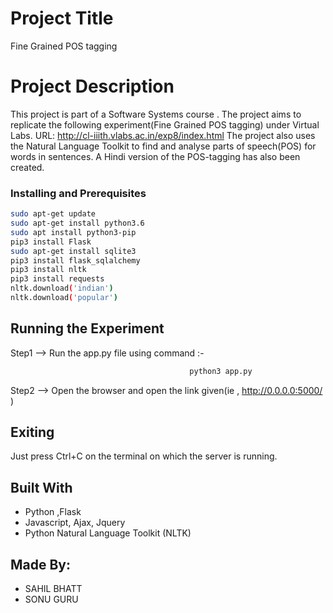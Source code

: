 # Project Title
Fine Grained POS tagging

# Project Description
This project is part of a Software Systems course .
The project aims to replicate the following experiment(Fine Grained POS tagging) under Virtual Labs.
URL: http://cl-iiith.vlabs.ac.in/exp8/index.html
The project also uses the Natural Language Toolkit to find and analyse parts of speech(POS) for words in sentences.
A Hindi version of the POS-tagging has also been created.


### Installing and Prerequisites

```bash
sudo apt-get update
sudo apt-get install python3.6
sudo apt install python3-pip
pip3 install Flask
sudo apt-get install sqlite3
pip3 install flask_sqlalchemy
pip3 install nltk
pip3 install requests
nltk.download('indian')
nltk.download('popular')
```

## Running the Experiment

Step1 --> Run the app.py file using command :-
```python
                                        python3 app.py
```

Step2 --> Open the browser and open the link given(ie , http://0.0.0.0:5000/ )



## Exiting 

Just press Ctrl+C on the terminal on which the server is running.

## Built With

* Python ,Flask
* Javascript, Ajax, Jquery
* Python Natural Language Toolkit (NLTK)


## Made By:

* SAHIL BHATT
* SONU GURU





